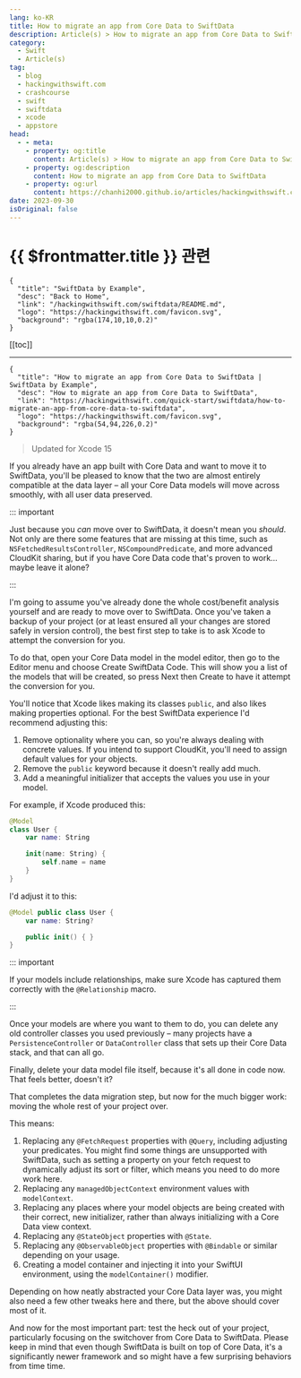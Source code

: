 ```yaml
---
lang: ko-KR
title: How to migrate an app from Core Data to SwiftData
description: Article(s) > How to migrate an app from Core Data to SwiftData
category:
  - Swift
  - Article(s)
tag: 
  - blog
  - hackingwithswift.com
  - crashcourse
  - swift
  - swiftdata
  - xcode
  - appstore
head:
  - - meta:
    - property: og:title
      content: Article(s) > How to migrate an app from Core Data to SwiftData
    - property: og:description
      content: How to migrate an app from Core Data to SwiftData
    - property: og:url
      content: https://chanhi2000.github.io/articles/hackingwithswift.com/swiftdata/how-to-migrate-an-app-from-core-data-to-swiftdata.html
date: 2023-09-30
isOriginal: false
---
```


# {{ $frontmatter.title }} 관련

```component VPCard
{
  "title": "SwiftData by Example",
  "desc": "Back to Home",
  "link": "/hackingwithswift.com/swiftdata/README.md",
  "logo": "https://hackingwithswift.com/favicon.svg",
  "background": "rgba(174,10,10,0.2)"
}
```

[[toc]]

---

```component VPCard
{
  "title": "How to migrate an app from Core Data to SwiftData | SwiftData by Example",
  "desc": "How to migrate an app from Core Data to SwiftData",
  "link": "https://hackingwithswift.com/quick-start/swiftdata/how-to-migrate-an-app-from-core-data-to-swiftdata", 
  "logo": "https://hackingwithswift.com/favicon.svg",
  "background": "rgba(54,94,226,0.2)"
}
```

> Updated for Xcode 15

If you already have an app built with Core Data and want to move it to SwiftData, you'll be pleased to know that the two are almost entirely compatible at the data layer – all your Core Data models will move across smoothly, with all user data preserved.

::: important

Just because you *can* move over to SwiftData, it doesn't mean you *should*. Not only are there some features that are missing at this time, such as `NSFetchedResultsController`, `NSCompoundPredicate`, and more advanced CloudKit sharing, but if you have Core Data code that's proven to work… maybe leave it alone?

:::

I'm going to assume you've already done the whole cost/benefit analysis yourself and are ready to move over to SwiftData. Once you've taken a backup of your project (or at least ensured all your changes are stored safely in version control), the best first step to take is to ask Xcode to attempt the conversion for you.

To do that, open your Core Data model in the model editor, then go to the Editor menu and choose Create SwiftData Code. This will show you a list of the models that will be created, so press Next then Create to have it attempt the conversion for you.

You'll notice that Xcode likes making its classes `public`, and also likes making properties optional. For the best SwiftData experience I'd recommend adjusting this:

1. Remove optionality where you can, so you're always dealing with concrete values. If you intend to support CloudKit, you'll need to assign default values for your objects.
2. Remove the `public` keyword because it doesn't really add much.
3. Add a meaningful initializer that accepts the values you use in your model.

For example, if Xcode produced this:

```swift
@Model
class User {
    var name: String

    init(name: String) {
        self.name = name
    }
}
```

I'd adjust it to this:

```swift
@Model public class User {
    var name: String?

    public init() { }
}
```

::: important

If your models include relationships, make sure Xcode has captured them correctly with the `@Relationship` macro.

:::

Once your models are where you want to them to do, you can delete any old controller classes you used previously – many projects have a `PersistenceController` or `DataController` class that sets up their Core Data stack, and that can all go.

Finally, delete your data model file itself, because it's all done in code now. That feels better, doesn't it?

That completes the data migration step, but now for the much bigger work: moving the whole rest of your project over.

This means:

1. Replacing any `@FetchRequest` properties with `@Query`, including adjusting your predicates. You might find some things are unsupported with SwiftData, such as setting a property on your fetch request to dynamically adjust its sort or filter, which means you need to do more work here.
2. Replacing any `managedObjectContext` environment values with `modelContext`.
3. Replacing any places where your model objects are being created with their correct, new initializer, rather than always initializing with a Core Data view context.
4. Replacing any `@StateObject` properties with `@State`.
5. Replacing any `@ObservableObject` properties with `@Bindable` or similar depending on your usage.
6. Creating a model container and injecting it into your SwiftUI environment, using the `modelContainer()` modifier.

Depending on how neatly abstracted your Core Data layer was, you might also need a few other tweaks here and there, but the above should cover most of it.

And now for the most important part: test the heck out of your project, particularly focusing on the switchover from Core Data to SwiftData. Please keep in mind that even though SwiftData is built on top of Core Data, it's a significantly newer framework and so might have a few surprising behaviors from time time.


